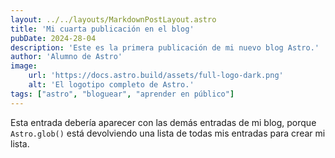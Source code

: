 ```yaml
---
layout: ../../layouts/MarkdownPostLayout.astro
title: 'Mi cuarta publicación en el blog'
pubDate: 2024-28-04
description: 'Este es la primera publicación de mi nuevo blog Astro.'
author: 'Alumno de Astro'
image:
    url: 'https://docs.astro.build/assets/full-logo-dark.png'
    alt: 'El logotipo completo de Astro.'
tags: ["astro", "bloguear", "aprender en público"]
---
```


Esta entrada debería aparecer con las demás entradas de mi blog, porque `Astro.glob()` está devolviendo una lista de todas mis entradas para crear mi lista.